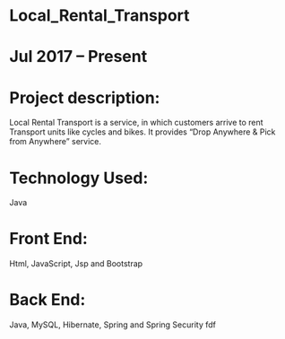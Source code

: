 # Local_Rental_Transport
# Jul 2017 – Present

# Project description:
Local Rental Transport is a service, in which customers arrive to rent Transport units like cycles and bikes. 
It provides “Drop Anywhere & Pick from Anywhere” service.

# Technology Used: 
Java

# Front End:
Html, JavaScript, Jsp and Bootstrap

# Back End:
Java, MySQL, Hibernate, Spring and Spring Security
fdf
